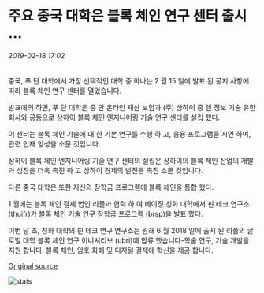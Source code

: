 # 주요 중국 대학은 블록 체인 연구 센터 출시 ...

###### 2019-02-18 17:02

중국, 푸 단 대학에서 가장 선택적인 대학 중 하나는 2 월 15 일에 발표 된 공지 사항에 따라 블록 체인 연구 센터를 열었습니다.

발표에의 하면, 푸 단 대학은 중 안 온라인 재산 보험과 (주) 상하이 중 렌 정보 기술 유한 회사와 공동으로 상하이 블록 체인 엔지니어링 기술 연구 센터를 설립 했다.

이 센터는 블록 체인 기술에 대 한 기본 연구를 수행 하 고, 응용 프로그램을 시연 하며, 관련 인재 양성을 소문 것입니다.

상하이 블록 체인 엔지니어링 기술 연구 센터의 설립은 상하이의 블록 체인 산업의 개발과 성장을 더욱 촉진 하 고 상하이 경제의 발전을 촉진 소문 것입니다.

다른 중국 대학은 또한 자신의 장학금 프로그램에 블록 체인을 통합 했다.

1 월에는 블록 체인 결제 법인 리플과 협력 하 여 베이징 칭화 대학에서 핀 테크 연구소 (thuifr)가 블록 체인 기술 연구 장학금 프로그램 (brsp)을 발표 했다.

이번 달 초, 칭화 대학의 핀 테크 연구 연구소는 원래 6 월 2018 일에 출시 된 리플의 글로벌 대학 블록 체인 연구 이니셔티브 (ubri)에 합류 했습니다-학술 연구, 기술 개발을 지원 합니다. 블록 체인, 암호 화폐 및 디지털 결제에 혁신을 제공 합니다.

[Original source](https://cointelegraph.com/news/major-chinese-university-launches-blockchain-research-center)

![stats](https://c.statcounter.com/11760860/0/a89fa40b/1/ "stats")